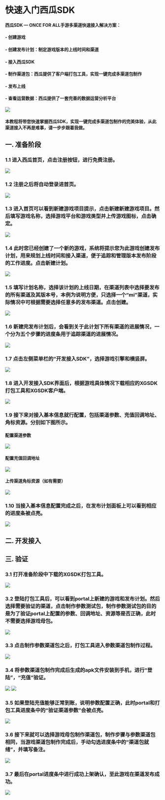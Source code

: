 # 快速入门西瓜SDK

#### 西瓜SDK — ONCE FOR ALL手游多渠道快速接入解决方案：</br>
#### - 创建游戏
#### - 创建发布计划：制定游戏版本的上线时间和渠道
#### - 接入西瓜SDK
#### - 制作渠道包：西瓜提供了客户端打包工具，实现一键完成多渠道包制作
#### - 发布上线
#### - 查看运营数据：西瓜提供了一套完善的数据运营分析平台

<img src="image/kuaisu.png"/>

#### 本教程将带您快速掌握西瓜SDK，实现一键完成多渠道包制作的完美体验，从此渠道接入不再是难事，请一步步跟着我做。

## 一. 准备阶段

### 1.1 进入西瓜首页，点击注册按钮，进行免费注册。

<img src="image/1.png"/>

### 1.2 注册之后将自动登录进首页。

<img src="image/2.png"/>

### 1.3 进入首页可以看到新建游戏项目提示，点击新建新建游戏项目。然后填写游戏名称，选择游戏平台和游戏类型并上传游戏图标，点击确定。

<img src="image/3.png"/>

### 1.4 此时您已经创建了一个新的游戏，系统将提示您为此游戏创建发布计划，用来规划上线时间和接入渠道，便于追踪和管理版本发布阶段的工作进度。点击新建计划。

<img src="image/4.png"/>

### 1.5 填写计划名称，选择该计划的上线日期，在渠道列表中选择要发布的所有渠道及其版本号，本例为说明方便，只选择一个“mi”渠道，实际情况中可根据需要选择任意多的发布渠道。点击创建。

<img src="image/5.png"/>

### 1.6 新建完发布计划后，会看到关于此计划下所有渠道的进展情况，一个分为五个步骤的进度条用于追踪渠道的进展情况。

<img src="image/6.png"/>

### 1.7 点击左侧菜单栏的“开发接入SDK”，选择游戏引擎和横竖屏。

<img src="image/7.png"/>

### 1.8 进入开发接入SDK界面后，根据游戏具体情况下载相应的XGSDK打包工具和XGSDK客户端。

<img src="image/8.png"/>

### 1.9 接下来对接入基本信息就行配置，包括渠道参数、充值回调地址、角标资源。分别如下图所示。
#### 配置渠道参数

<img src="image/9.png"/>

#### 配置充值回调地址

<img src="image/10.png"/>

#### 上传渠道角标资源（如有需要）

<img src="image/11.png"/>

### 1.10 当接入基本信息配置完成之后，在发布计划面板上可以看到相应的进度条被点亮。

<img src="image/13.png"/>

## 二. 开发接入

## 三. 验证

### 3.1 打开准备阶段中下载的XGSDK打包工具。

<img src="image/12.png"/>

### 3.2 登陆打包工具后，可以看到portal上新建的游戏和发布计划。然后选择需要验证的渠道，点击制作参数测试包，制作参数测试包的目的是为了验证portal上配置的参数、回调地址、资源等是否正确，此时不需要选择游戏母包。

<img src="image/17.png"/>

### 3.3 点击制作参数渠道包之后，打包工具进入参数渠道包制作过程。

<img src="image/18.png"/>

### 3.4 将参数渠道包制作完成后生成的apk文件安装到手机，进行“登陆”，“充值”验证。

<img src="image/20.png"/>


<img src="image/21.png"/>

### 3.5 如果登陆充值能够正常到账，说明参数配置正确，此时portal和打包工具进度条中的“验证渠道参数”会被点亮。

<img src="image/30.png"/>

### 3.6 接下来就可以选择游戏母包制作渠道包，制作步骤与参数渠道包相同，当游戏渠道包制作完成后，手动勾选进度条中的“渠道包就绪”，并填写备注。

<img src="image/15.png"/>

### 3.7 最后在portal进度条中进行成功上架确认，至此游戏在渠道发布成功。

<img src="image/19.png"/>
